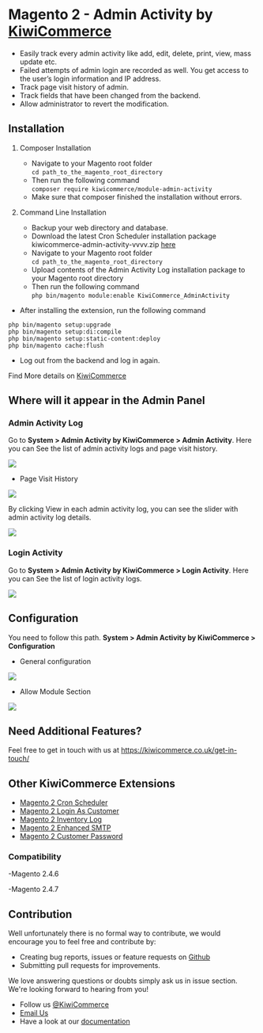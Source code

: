 
# Magento 2 - Admin Activity by [KiwiCommerce](https://kiwicommerce.co.uk/)
- Easily track every admin activity like add, edit, delete, print, view, mass update etc.
- Failed attempts of admin login are recorded as well. You get access to the user’s login information and IP address.
- Track page visit history of admin.
- Track fields that have been changed from the backend.
- Allow administrator to revert the modification.

## **Installation**
1. Composer Installation
      - Navigate to your Magento root folder<br />
            `cd path_to_the_magento_root_directory`
      - Then run the following command<br />
          `composer require kiwicommerce/module-admin-activity`
      - Make sure that composer finished the installation without errors.

2. Command Line Installation
      - Backup your web directory and database.
      - Download the latest Cron Scheduler installation package kiwicommerce-admin-activity-vvvv.zip [here](https://github.com/kiwicommerce/magento2-admin-activity/releases)
      - Navigate to your Magento root folder<br />
          `cd path_to_the_magento_root_directory`<br />
      - Upload contents of the Admin Activity Log installation package to your Magento root directory
      - Then run the following command<br />
          `php bin/magento module:enable KiwiCommerce_AdminActivity`<br />
   
- After installing the extension, run the following command
```
php bin/magento setup:upgrade
php bin/magento setup:di:compile
php bin/magento setup:static-content:deploy
php bin/magento cache:flush
```
- Log out from the backend and log in again.

Find More details on [KiwiCommerce](https://kiwicommerce.co.uk/extensions/magento2-admin-activity)

## Where will it appear in the Admin Panel
### Admin Activity Log
Go to **System > Admin Activity by KiwiCommerce > Admin Activity**. Here you can See the list of admin activity logs and page visit history.

<img src="https://kiwicommerce.co.uk/wp-content/uploads/2018/06/admin-activity-history.png"/><br/>

- Page Visit History

<img src="https://kiwicommerce.co.uk/wp-content/uploads/2018/06/page-visit-history.png"/><br/>

By clicking View in each admin activity log, you can see the slider with admin activity log details.

<img src="https://kiwicommerce.co.uk/wp-content/uploads/2018/05/activity-log-slider.png"/> <br/>

### Login Activity
Go to **System > Admin Activity by KiwiCommerce > Login Activity**. Here you can See the list of login activity logs.

<img src="https://kiwicommerce.co.uk/wp-content/uploads/2018/06/admin-activity-history.png"/><br/>

## Configuration
You need to follow this path. **System > Admin Activity by KiwiCommerce > Configuration**
- General configuration

<img src="https://kiwicommerce.co.uk/wp-content/uploads/2018/05/configuration-general-section.png" /> <br/>

- Allow Module Section

<img src="https://kiwicommerce.co.uk/wp-content/uploads/2018/05/configuration-allow-module-section.png" /> <br/>

## Need Additional Features?
Feel free to get in touch with us at https://kiwicommerce.co.uk/get-in-touch/

## Other KiwiCommerce Extensions
* [Magento 2 Cron Scheduler](https://kiwicommerce.co.uk/extensions/magento2-cron-scheduler/)
* [Magento 2 Login As Customer](https://kiwicommerce.co.uk/extensions/magento2-login-as-customer/)
* [Magento 2 Inventory Log](https://kiwicommerce.co.uk/extensions/magento2-inventory-log/)
* [Magento 2 Enhanced SMTP](https://kiwicommerce.co.uk/extensions/magento2-enhanced-smtp/)
* [Magento 2 Customer Password](https://github.com/kiwicommerce/magento2-customer-password/)


### Compatibility
  -Magento 2.4.6

  -Magento 2.4.7

## Contribution
Well unfortunately there is no formal way to contribute, we would encourage you to feel free and contribute by:
 
  - Creating bug reports, issues or feature requests on [Github](https://github.com/kiwicommerce/magento2-admin-activity/issues)
  - Submitting pull requests for improvements.
    
We love answering questions or doubts simply ask us in issue section. We're looking forward to hearing from you!
 
  - Follow us [@KiwiCommerce](https://twitter.com/KiwiCommerce)
  - <a href="mailto:support@kiwicommerce.co.uk">Email Us</a>
  - Have a look at our [documentation](https://kiwicommerce.co.uk/docs/admin-activity/)

